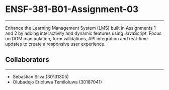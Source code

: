 # ENSF-381-B01-Assignment-03
---
Enhance the Learning Management System (LMS) built in Assignments 1 and 2 by adding interactivity
and dynamic features using JavaScript. Focus on DOM manipulation, form validations, API integration
and real-time updates to create a responsive user experience.

## Collaborators
---
- Sebastian Silva (30131305)
- Olubadejo Erioluwa Temiloluwa (30187041)
